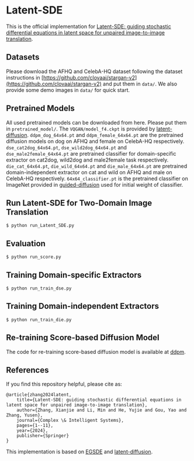 # Latent-SDE
This is the official implementation for [Latent-SDE: guiding stochastic differential equations in latent space for unpaired image-to-image translation](https://link.springer.com/article/10.1007/s40747-024-01566-1).
## Datasets
Please download the AFHQ and CelebA-HQ dataset following the dataset instructions in [https://github.com/clovaai/stargan-v2](https://github.com/clovaai/stargan-v2) and put them in `data/`. We also provide some demo images in `data/` for quick start.
## Pretrained Models
All used pretrained models can be downloaded from here. Please put them in `pretrained_model/`. The `VQGAN/model_f4.ckpt` is provided by [latent-diffusion]( https://ommer-lab.com/files/latent-diffusion/vq-f4.zip). `ddpm_dog_64x64.pt` and `ddpm_female_64x64.pt` are the pretrained diffusion models on dog on AFHQ and female on CelebA-HQ respectively. `dse_cat2dog_64x64.pt`, `dse_wild2dog_64x64.pt` and `dse_male2female_64x64.pt` are pretrained classifier for domain-specific extractor on cat2dog, wild2dog and male2female task respectively. `die_cat_64x64.pt`, `die_wild_64x64.pt` and `die_male_64x64.pt` are pretrained domain-independent extractor on cat and wild on AFHQ and male on CelebA-HQ respectively. `64x64_classifier.pt` is the pretrained classifier on ImageNet provided in [guided-diffusion](https://github.com/openai/guided-diffusion) used for initial weight of classifier.
## Run Latent-SDE for Two-Domain Image Translation
    $ python run_Latent_SDE.py
## Evaluation
    $ python run_score.py
## Training Domain-specific Extractors
    $ python run_train_dse.py
## Training Domain-independent Extractors
    $ python run_train_die.py
## Re-training Score-based Diffusion Model
The code for re-training score-based diffusion model is available at [ddpm]( https://github.com/zoubohao/DenoisingDiffusionProbabilityModel-ddpm-).
## References
If you find this repository helpful, please cite as:
```
@article{zhang2024latent,
    title={Latent-SDE: guiding stochastic differential equations in latent space for unpaired image-to-image translation},
    author={Zhang, Xianjie and Li, Min and He, Yujie and Gou, Yao and Zhang, Yusen},
    journal={Complex \& Intelligent Systems},
    pages={1--11},
    year={2024},
    publisher={Springer}
}
```
This implementation is based on [EGSDE](https://github.com/ML-GSAI/EGSDE/tree/master) and [latent-diffusion]().
